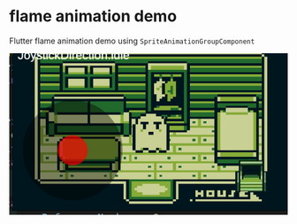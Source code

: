 # flame animation demo

Flutter flame animation demo using `SpriteAnimationGroupComponent`

![screenshot](readme_assets/scenes.gif)
